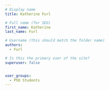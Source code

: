 ```yaml
---
# Display name
title: Katherine Furl

# Full name (for SEO)
first_name: Katherine
last_name: Furl

# Username (this should match the folder name)
authors:
  - Furl

# Is this the primary user of the site?
superuser: false


user_groups:
  - PhD Students
---
```


